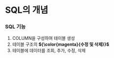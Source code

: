 # SQL의 개념
### SQL 기능
1. COLUMN을 구성하여 테이블 생성
2. 테이블 구조의 <sapn style="font-weight:bold;">${\color{magenta}{수정 및 삭제}}$</span>
3. 테이블에 데이터를 조회, 추가, 수정, 삭제